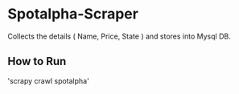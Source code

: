 # Spotalpha-Scraper

Collects the details ( Name, Price, State ) and stores into Mysql DB.

## How to Run

'scrapy crawl spotalpha'
